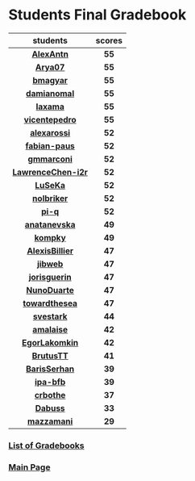 # Students Final Gradebook

| students | scores |
| :---: | :---: |
| [**AlexAntn**](https://github.com/AlexAntn) | **55** |
| [**Arya07**](https://github.com/Arya07) | **55** |
| [**bmagyar**](https://github.com/bmagyar) | **55** |
| [**damianomal**](https://github.com/damianomal) | **55** |
| [**Iaxama**](https://github.com/Iaxama) | **55** |
| [**vicentepedro**](https://github.com/vicentepedro) | **55** |
| [**alexarossi**](https://github.com/alexarossi) | **52** |
| [**fabian-paus**](https://github.com/fabian-paus) | **52** |
| [**gmmarconi**](https://github.com/gmmarconi) | **52** |
| [**LawrenceChen-i2r**](https://github.com/LawrenceChen-i2r) | **52** |
| [**LuSeKa**](https://github.com/LuSeKa) | **52** |
| [**nolbriker**](https://github.com/nolbriker) | **52** |
| [**pi-q**](https://github.com/pi-q) | **52** |
| [**anatanevska**](https://github.com/anatanevska) | **49** |
| [**kompky**](https://github.com/kompky) | **49** |
| [**AlexisBillier**](https://github.com/AlexisBillier) | **47** |
| [**jibweb**](https://github.com/jibweb) | **47** |
| [**jorisguerin**](https://github.com/jorisguerin) | **47** |
| [**NunoDuarte**](https://github.com/NunoDuarte) | **47** |
| [**towardthesea**](https://github.com/towardthesea) | **47** |
| [**svestark**](https://github.com/svestark) | **44** |
| [**amalaise**](https://github.com/amalaise) | **42** |
| [**EgorLakomkin**](https://github.com/EgorLakomkin) | **42** |
| [**BrutusTT**](https://github.com/BrutusTT) | **41** |
| [**BarisSerhan**](https://github.com/BarisSerhan) | **39** |
| [**ipa-bfb**](https://github.com/ipa-bfb) | **39** |
| [**crbothe**](https://github.com/crbothe) | **37** |
| [**Dabuss**](https://github.com/Dabuss) | **33** |
| [**mazzamani**](https://github.com/mazzamani) | **29** |

### [List of Gradebooks](./gradebook.md)

### [Main Page](./README.md)
